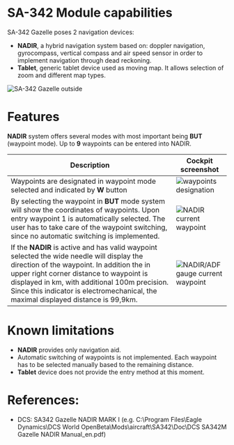 # SA-342 Module capabilities

SA-342 Gazelle poses 2 navigation devices:
- **NADIR**, a hybrid navigation system based on: doppler navigation, gyrocompass, vertical compass and air speed sensor in order to implement navigation through dead reckoning.
- **Tablet**, generic tablet device used as moving map. It allows selection of zoom and different map types.

![SA-342 Gazelle outside](images/SA-342_Gazelle_outside.jpg)

# Features

**NADIR** system offers several modes with most important being **BUT** (waypoint mode). Up to **9** waypoints can be entered into NADIR.

| Description | Cockpit screenshot|
| --- | --- |
| Waypoints are designated in waypoint mode selected and indicated by **W** button | ![waypoints designation](images/designation_of_aircraft_waypoints.png) |
| By selecting the waypoint in **BUT** mode system will show the coordinates of waypoints. Upon entry waypoint 1 is automatically selected. The user has to take care of the waypoint switching, since no automatic switching is implemented. | ![NADIR current waypoint](images/NADIR_current_waypoint.png) |
| If the **NADIR** is active and has valid waypoint selected the wide needle will display the direction of the waypoint. In addition the in upper right corner distance to waypoint is displayed in km, with additional 100m precision. Since this indicator is electromechanical, the maximal displayed distance is 99,9km. | ![NADIR/ADF gauge current waypoint](images/NADIR_ADF_gauge-current_waypoint.png) |

# Known limitations

- **NADIR** provides only navigation aid. 
- Automatic switching of waypoints is not implemented. Each waypoint has to be selected manually based to the remaining distance. 
- **Tablet** device does not provide the entry method at this moment.

# References:

- DCS: SA342 Gazelle NADIR MARK I (e.g. C:\Program Files\Eagle Dynamics\DCS World OpenBeta\Mods\aircraft\SA342\Doc\DCS SA342M Gazelle NADIR Manual_en.pdf)